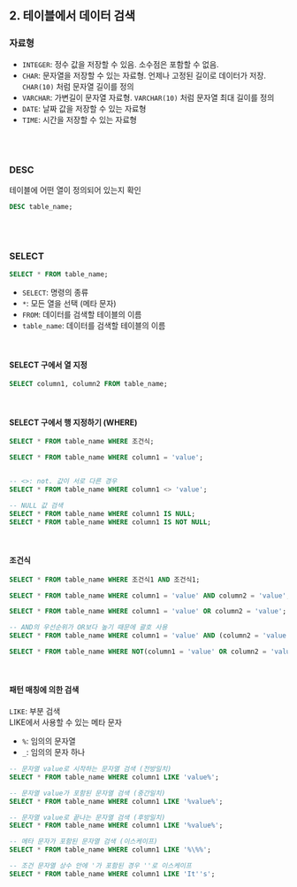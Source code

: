 ## 2. 테이블에서 데이터 검색

### 자료형
- `INTEGER`: 정수 값을 저장할 수 있음. 소수점은 포함할 수 없음.
- `CHAR`: 문자열을 저장할 수 있는 자료형. 언제나 고정된 길이로 데이터가 저장. `CHAR(10)` 처럼 문자열 길이를 정의
- `VARCHAR`: 가변길이 문자열 자료형. `VARCHAR(10)` 처럼 문자열 최대 길이를 정의
- `DATE`: 날짜 값을 저장할 수 있는 자료형
- `TIME`: 시간을 저장할 수 있는 자료형

</br></br>

### DESC

테이블에 어떤 열이 정의되어 있는지 확인

```sql
DESC table_name;
```

</br></br>

### SELECT

```sql
SELECT * FROM table_name;
```

- `SELECT`: 명령의 종류
- `*`: 모든 열을 선택 (메타 문자)
- `FROM`: 데이터를 검색할 테이블의 이름
- `table_name`: 데이터를 검색할 테이블의 이름

</br>

#### SELECT 구에서 열 지정

```sql
SELECT column1, column2 FROM table_name;
```

</br>

#### SELECT 구에서 행 지정하기 (WHERE)

```sql
SELECT * FROM table_name WHERE 조건식;
```

```sql
SELECT * FROM table_name WHERE column1 = 'value';


-- <>: not. 값이 서로 다른 경우
SELECT * FROM table_name WHERE column1 <> 'value';

-- NULL 값 검색
SELECT * FROM table_name WHERE column1 IS NULL;
SELECT * FROM table_name WHERE column1 IS NOT NULL;
```

</br>

#### 조건식

```sql
SELECT * FROM table_name WHERE 조건식1 AND 조건식1;
```

```sql
SELECT * FROM table_name WHERE column1 = 'value' AND column2 = 'value';

SELECT * FROM table_name WHERE column1 = 'value' OR column2 = 'value';

-- AND의 우선순위가 OR보다 높기 때문에 괄호 사용
SELECT * FROM table_name WHERE column1 = 'value' AND (column2 = 'value' OR column3 = 'value');

SELECT * FROM table_name WHERE NOT(column1 = 'value' OR column2 = 'value');
```

</br>

#### 패턴 매칭에 의한 검색

`LIKE`: 부분 검색  
LIKE에서 사용할 수 있는 메타 문자
- `%`: 임의의 문자열
- `_`: 임의의 문자 하나

```sql
-- 문자열 value로 시작하는 문자열 검색 (전방일치)
SELECT * FROM table_name WHERE column1 LIKE 'value%';

-- 문자열 value가 포함된 문자열 검색 (중간일치)
SELECT * FROM table_name WHERE column1 LIKE '%value%';

-- 문자열 value로 끝나는 문자열 검색 (후방일치)
SELECT * FROM table_name WHERE column1 LIKE '%value%';

-- 메타 문자가 포함된 문자열 검색 (이스케이프)
SELECT * FROM table_name WHERE column1 LIKE '%\%%';

-- 조건 문자열 상수 안에 '가 포함된 경우 ''로 이스케이프
SELECT * FROM table_name WHERE column1 LIKE 'It''s';
```

